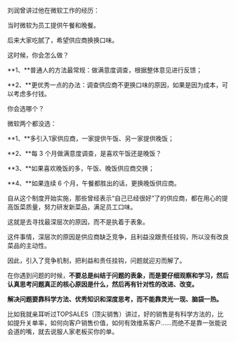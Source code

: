 刘润曾讲过他在微软工作的经历：

当时微软为员工提供午餐和晚餐。

后来大家吃腻了，希望供应商换换口味。

这时候，你会怎么做？

**1、**普通人的方法最常规：做满意度调查，根据整体意见进行反馈；

**2、**更优秀一点的办法：调查供应商不更换口味的原因，如果是因为成本，可以考虑多付钱。

你会选哪个？

微软两个都没选：

**1、**多引入1家供应商，一家提供午饭、另一家提供晚饭；

**2、**每 3 个月做满意度调查，是喜欢午饭还是晚饭？

**3、**如果喜欢晚饭的多，午饭、晚饭供应商交换；

**4、**如果连续 6 个月，午餐都胜出的话，更换晚饭供应商。

自从这个制度开始实施，那些曾经表示“自己已经很好”了的供应商，都在用心的提高饭菜质量，努力研发新菜品，满足员工口味。

这就是去寻找最深层次的原因，而不是执着于表象。

这件事情，深层次的原因是供应商缺乏竞争，且利益没跟责任挂钩，所以没有改良菜品的主动性。

因此，引入了竞争机制，把利益和责任挂钩，问题就迎刃而解了。

在你遇到问题的时候，**不要总是纠结于问题的表象，而是要仔细观察和学习，然后认真思考问题真正的核心原因是什么，然后再有针对性的改进、改变。**

**解决问题要靠科学方法、优秀知识和深度思考，而不能靠灵光一现、脑袋一热。**




比如我就亲耳听过TOPSALES（顶尖销售）讲过，好的销售是有科学方法的，比如提升关单率，如何向客户销售价值，如何有效维系客户……而绝不是靠一张能说会道的嘴，就去说服人家老板买你的单。